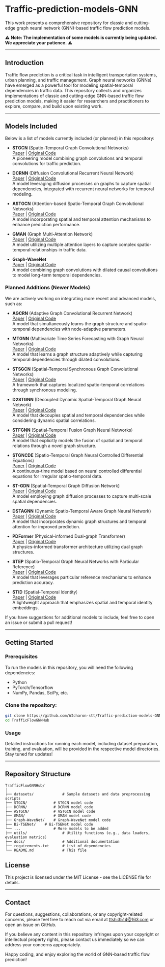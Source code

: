 # Traffic-prediction-models-GNN
This work presents a comprehensive repository for classic and cutting-edge graph neural network (GNN)-based traffic flow prediction models. 

⚠️ **Note: The implementation of some models is currently being updated. We appreciate your patience.** ⚠️

---

## Introduction

Traffic flow prediction is a critical task in intelligent transportation systems, urban planning, and traffic management. Graph neural networks (GNNs) have emerged as a powerful tool for modeling spatial-temporal dependencies in traffic data. This repository collects and organizes implementations of classic and cutting-edge GNN-based traffic flow prediction models, making it easier for researchers and practitioners to explore, compare, and build upon existing work.

---

## Models Included

Below is a list of models currently included (or planned) in this repository:

- **STGCN** (Spatio-Temporal Graph Convolutional Networks)  
  [Paper](https://arxiv.org/abs/1709.04875) | [Original Code](https://github.com/VeritasYin/STGCN_IJCAI-18)  
  A pioneering model combining graph convolutions and temporal convolutions for traffic prediction.
  
- **DCRNN** (Diffusion Convolutional Recurrent Neural Network)  
  [Paper](https://arxiv.org/abs/1707.01926) | [Original Code](https://github.com/liyaguang/DCRNN)  
  A model leveraging diffusion processes on graphs to capture spatial dependencies, integrated with recurrent neural networks for temporal modeling.
  
- **ASTGCN** (Attention-based Spatio-Temporal Graph Convolutional Networks)  
  [Paper](https://ojs.aaai.org/index.php/AAAI/article/view/3881) | [Original Code](https://github.com/Davidham3/ASTGCN)  
  A model incorporating spatial and temporal attention mechanisms to enhance prediction performance.
  
- **GMAN** (Graph Multi-Attention Network)  
  [Paper](https://aaai.org/papers/04942-gman-a-graph-multi-attention-network-for-traffic-prediction/) | [Original Code](https://github.com/zhengchuanpan/GMAN)  
  A model utilizing multiple attention layers to capture complex spatio-temporal relationships in traffic data.
  
- **Graph-WaveNet**  
  [Paper](https://arxiv.org/abs/1906.00121) | [Original Code](https://github.com/nnzhan/Graph-WaveNet)  
  A model combining graph convolutions with dilated causal convolutions to model long-term temporal dependencies.


### Planned Additions (Newer Models)
We are actively working on integrating more recent and advanced models, such as:

- **AGCRN** (Adaptive Graph Convolutional Recurrent Network)  
  [Paper](https://arxiv.org/abs/2007.02842) | [Original Code](https://github.com/LeiBAI/AGCRN)  
  A model that simultaneously learns the graph structure and spatio-temporal dependencies with node-adaptive parameters.

- **MTGNN** (Multivariate Time Series Forecasting with Graph Neural Networks)  
  [Paper](https://arxiv.org/abs/2005.11650) | [Original Code](https://github.com/nnzhan/MTGNN)  
  A model that learns a graph structure adaptively while capturing temporal dependencies through dilated convolutions.

- **STSGCN** (Spatial-Temporal Synchronous Graph Convolutional Networks)  
  [Paper](https://aaai.org/papers/05354-spatial-temporal-synchronous-graph-convolutional-networks-a-new-framework-for-spatial-temporal-network-data-forecasting/) | [Original Code](https://github.com/Davidham3/STSGCN)  
  A framework that captures localized spatio-temporal correlations through synchronous modeling.

- **D2STGNN** (Decoupled Dynamic Spatial-Temporal Graph Neural Network)  
  [Paper](https://arxiv.org/abs/2206.09112) | [Original Code](https://github.com/zezhishao/D2STGNN)  
  A model that decouples spatial and temporal dependencies while considering dynamic spatial correlations.

- **STFGNN** (Spatial-Temporal Fusion Graph Neural Networks)  
  [Paper](https://arxiv.org/abs/2012.09641) | [Original Code](https://github.com/MengzhangLI/STFGNN)  
  A model that explicitly models the fusion of spatial and temporal relations through a novel graph structure.

- **STGNCDE** (Spatio-Temporal Graph Neural Controlled Differential Equations)  
  [Paper](https://arxiv.org/abs/2106.10636) | [Original Code](https://github.com/jeongwhanchoi/STG-NCDE)  
  A continuous-time model based on neural controlled differential equations for irregular spatio-temporal data.

- **ST-GDN** (Spatial-Temporal Graph Diffusion Network)  
  [Paper](https://dl.acm.org/doi/10.1145/3503161.3548236) | [Original Code](https://github.com/zezhishao/STGDN)  
  A model employing graph diffusion processes to capture multi-scale spatial dependencies.

- **DSTAGNN** (Dynamic Spatio-Temporal Aware Graph Neural Network)  
  [Paper](https://ieeexplore.ieee.org/document/9746711) | [Original Code](https://github.com/StevenLOL/DSTAGNN)  
  A model that incorporates dynamic graph structures and temporal attention for improved prediction.

- **PDFormer** (Physical-informed Dual-graph Transformer)  
  [Paper](https://arxiv.org/abs/2303.09909) | [Original Code](https://github.com/BUAABIGSCity/PDFormer)  
  A physics-informed transformer architecture utilizing dual graph structures.

- **STEP** (Spatio-Temporal Graph Neural Networks with Particular Reference)  
  [Paper](https://arxiv.org/abs/2208.11876) | [Original Code](https://github.com/HKUDS/STEP)  
  A model that leverages particular reference mechanisms to enhance prediction accuracy.

- **STID** (Spatial-Temporal Identity)  
  [Paper](https://arxiv.org/abs/2306.08244) | [Original Code](https://github.com/zezhishao/STID)  
  A lightweight approach that emphasizes spatial and temporal identity embeddings.

If you have suggestions for additional models to include, feel free to open an issue or submit a pull request!

---

## Getting Started

### Prerequisites
To run the models in this repository, you will need the following dependencies:
- Python
- PyTorch/Tensorflow
- NumPy, Pandas, SciPy, etc. 

### Clone the repository:
   ```bash
   git clone https://github.com/AIcharon-stt/Traffic-prediction-models-GNN.git
   cd TrafficFlowGNNHub
   ```

### Usage
Detailed instructions for running each model, including dataset preparation, training, and evaluation, will be provided in the respective model directories. Stay tuned for updates!

---

## Repository Structure

```
TrafficFlowGNNHub/
│
├── datasets/             # Sample datasets and data preprocessing scripts
├── STGCN/            # STGCN model code
├── DCRNN/            # DCRNN model code
├── ASTGCN/           # ASTGCN model code
├── GMAN/             # GMAN model code
├── Graph-WaveNet/    # Graph-WaveNet model code
├── Bi-TSENet/    # Bi-TSENet model code
└── ...               # More models to be added
├── utils/                # Utility functions (e.g., data loaders, evaluation metrics)
├── docs/                 # Additional documentation
├── requirements.txt      # List of dependencies
└── README.md             # This file
```

## License

This project is licensed under the MIT License - see the LICENSE file for details.

---

## Contact

For questions, suggestions, collaborations, or any copyright-related concerns, please feel free to reach out via email at ttshi3514@163.com or open an issue on GitHub.

If you believe any content in this repository infringes upon your copyright or intellectual property rights, please contact us immediately so we can address your concerns appropriately.

Happy coding, and enjoy exploring the world of GNN-based traffic flow prediction!
